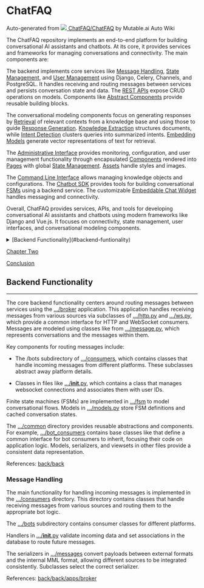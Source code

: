 ChatFAQ
=======

Auto-generated from [![](https://github.com/favicon.ico) ChatFAQ/ChatFAQ](https://github.com/ChatFAQ/ChatFAQ) by Mutable.ai Auto Wiki

The ChatFAQ repository implements an end-to-end platform for building conversational AI assistants and chatbots. At its core, it provides services and frameworks for managing conversations and connectivity. The main components are:

The backend implements core services like [Message Handling](https://github.com/ChatFAQ/ChatFAQ/doc/wiki/ChatFAQ.md#message-handling), [State Management](https://github.com/ChatFAQ/ChatFAQ#state-management), and [User Management](https://github.com/ChatFAQ/ChatFAQ#user-management) using Django, Celery, Channels, and PostgreSQL. It handles receiving and routing messages between services and persists conversation state and data. The [REST APIs](https://github.com/ChatFAQ/ChatFAQ#rest-apis) expose CRUD operations on models. Components like [Abstract Components](https://github.com/ChatFAQ/ChatFAQ#abstract-components) provide reusable building blocks.

The conversational modeling components focus on generating responses by [Retrieval](https://github.com/ChatFAQ/ChatFAQ#retrieval) of relevant contexts from a knowledge base and using those to guide [Response Generation](https://github.com/ChatFAQ/ChatFAQ#response-generation). [Knowledge Extraction](https://github.com/ChatFAQ/ChatFAQ#knowledge-extraction) structures documents, while [Intent Detection](https://github.com/ChatFAQ/ChatFAQ#intent-detection) clusters queries into summarized intents. [Embedding Models](https://github.com/ChatFAQ/ChatFAQ#embedding-models) generate vector representations of text for retrieval.

The [Administrative Interface](https://github.com/ChatFAQ/ChatFAQ#administrative-interface) provides monitoring, configuration, and user management functionality through encapsulated [Components](https://github.com/ChatFAQ/ChatFAQ#components) rendered into [Pages](https://github.com/ChatFAQ/ChatFAQ#pages) with global [State Management](https://github.com/ChatFAQ/ChatFAQ#state-management). [Assets](https://github.com/ChatFAQ/ChatFAQ#assets) handle styles and images.

The [Command Line Interface](https://github.com/ChatFAQ/ChatFAQ#command-line-interface) allows managing knowledge objects and configurations. The [Chatbot SDK](https://github.com/ChatFAQ/ChatFAQ#chatbot-sdk) provides tools for building conversational [FSMs](https://github.com/ChatFAQ/ChatFAQ#fsms) using a backend service. The customizable [Embeddable Chat Widget](https://github.com/ChatFAQ/ChatFAQ#embeddable-chat-widget) handles messaging and connectivity.

Overall, ChatFAQ provides services, APIs, and tools for developing conversational AI assistants and chatbots using modern frameworks like Django and Vue.js. It focuses on connectivity, state management, user interfaces, and conversational modeling components.

<details>
<summary>[Backend Functionality](#backend-funtionality)</summary>
[Message Handling](#message-handling)
</details>
    

[Chapter Two](#chapter-two)

[Conclusion](#conclusion)

## Backend Functionality
---------------------

The core backend functionality centers around routing messages between services using the […/broker](https://github.com/ChatFAQ/ChatFAQ/blob/c3fcd5af7a32132802da6bbcdb6321c345a9cc8e/back/back/apps/broker) application. This application handles receiving messages from various sources via subclasses of […/http.py](https://github.com/ChatFAQ/ChatFAQ/blob/c3fcd5af7a32132802da6bbcdb6321c345a9cc8e/back/back/common/abs/bot_consumers/http.py) and […/ws.py](https://github.com/ChatFAQ/ChatFAQ/blob/c3fcd5af7a32132802da6bbcdb6321c345a9cc8e/back/back/common/abs/bot_consumers/ws.py), which provide a common interface for HTTP and WebSocket consumers. Messages are modeled using classes like from […/message.py](https://github.com/ChatFAQ/ChatFAQ/blob/c3fcd5af7a32132802da6bbcdb6321c345a9cc8e/back/back/apps/broker/models/message.py), which represents conversations and the messages within them.

Key components for routing messages include:

*   The /bots subdirectory of […/consumers](https://github.com/ChatFAQ/ChatFAQ/blob/c3fcd5af7a32132802da6bbcdb6321c345a9cc8e/back/back/apps/broker/consumers), which contains classes that handle incoming messages from different platforms. These subclasses abstract away platform details.

*   Classes in files like […/__init__.py](https://github.com/ChatFAQ/ChatFAQ/blob/c3fcd5af7a32132802da6bbcdb6321c345a9cc8e/back/back/apps/broker/consumers/__init__.py), which contains a class that manages websocket connections and associates them with user IDs.

Finite state machines (FSMs) are implemented in […/fsm](https://github.com/ChatFAQ/ChatFAQ/blob/c3fcd5af7a32132802da6bbcdb6321c345a9cc8e/back/back/apps/fsm) to model conversational flows. Models in […/models.py](https://github.com/ChatFAQ/ChatFAQ/blob/c3fcd5af7a32132802da6bbcdb6321c345a9cc8e/back/back/apps/fsm/models.py) store FSM definitions and cached conversation states.

The […/common](https://github.com/ChatFAQ/ChatFAQ/blob/c3fcd5af7a32132802da6bbcdb6321c345a9cc8e/back/back/common) directory provides reusable abstractions and components. For example, […/bot_consumers](https://github.com/ChatFAQ/ChatFAQ/blob/c3fcd5af7a32132802da6bbcdb6321c345a9cc8e/back/back/common/abs/bot_consumers) contains base classes like that define a common interface for bot consumers to inherit, focusing their code on application logic. Models, serializers, and viewsets in other files provide a consistent data representation.

References: [back/back](https://github.com/ChatFAQ/ChatFAQ/blob/c3fcd5af7a32132802da6bbcdb6321c345a9cc8e/back/back)

### Message Handling

The main functionality for handling incoming messages is implemented in the […/consumers](https://github.com/ChatFAQ/ChatFAQ/blob/c3fcd5af7a32132802da6bbcdb6321c345a9cc8e/back/back/apps/broker/consumers) directory. This directory contains classes that handle receiving messages from various sources and routing them to the appropriate bot logic.

The […/bots](https://github.com/ChatFAQ/ChatFAQ/blob/c3fcd5af7a32132802da6bbcdb6321c345a9cc8e/back/back/apps/broker/consumers/bots) subdirectory contains consumer classes for different platforms.

Handlers in […/__init__.py](https://github.com/ChatFAQ/ChatFAQ/blob/c3fcd5af7a32132802da6bbcdb6321c345a9cc8e/back/back/apps/broker/models/__init__.py) validate incoming data and set associations in the database to route future messages.

The serializers in […/messages](https://github.com/ChatFAQ/ChatFAQ/blob/c3fcd5af7a32132802da6bbcdb6321c345a9cc8e/back/back/apps/broker/serializers/messages) convert payloads between external formats and the internal MML format, allowing different sources to be integrated consistently. Subclasses select the correct serializer.

References: [back/back/apps/broker](https://github.com/ChatFAQ/ChatFAQ/blob/c3fcd5af7a32132802da6bbcdb6321c345a9cc8e/back/back/apps/broker)

